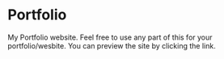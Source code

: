 # Portfolio
My Portfolio website. Feel free to use any part of this for your portfolio/wesbite. You can preview the site by clicking the link. 
